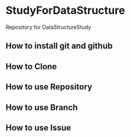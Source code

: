 # StudyForDataStructure
Repository for DataStructureStudy

## How to install git and github

## How to Clone

## How to use Repository

## How to use Branch

## How to use Issue
